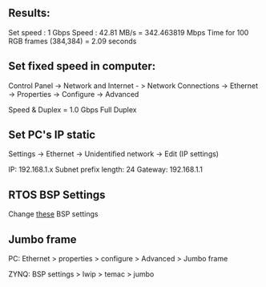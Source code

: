 ## Results:

Set speed   : 1 Gbps
Speed       : 42.81 MB/s = 342.463819 Mbps
Time for 100 RGB frames (384,384) = 2.09 seconds


## Set fixed speed in computer:

Control Panel -> Network and Internet - > Network Connections -> Ethernet -> Properties -> Configure -> Advanced

Speed & Duplex = 1.0 Gbps Full Duplex

## Set PC's IP static

Settings -> Ethernet -> Unidentified network -> Edit (IP settings)

IP: 192.168.1.x
Subnet prefix length: 24
Gateway: 192.168.1.1

## RTOS BSP Settings

Change [these](https://xilinx-wiki.atlassian.net/wiki/spaces/A/pages/21430395/Zynq-7000+AP+SoC+Performance+Gigabit+Ethernet+achieving+the+best+performance) BSP settings

## Jumbo frame

PC: Ethernet > properties > configure > Advanced > Jumbo frame

ZYNQ: BSP settings > lwip > temac > jumbo